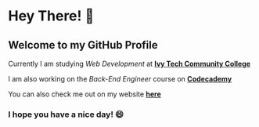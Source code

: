 # Hey There! :wave:
## Welcome to my GitHub Profile

Currently I am studying *Web Development* at
**[Ivy Tech Community College](https://www.ivytech.edu/)**

I am also working on the *Back-End Engineer*
course on **[Codecademy](https://www.codecademy.com/)**

You can also check me out on
my website **[here](http://cricketsargent.com/)**

### I hope you have a nice day! :smile: